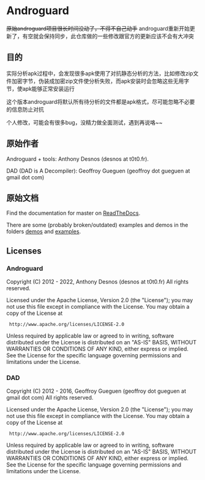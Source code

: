 
# Androguard

~~原始androguard项目很长时间没动了，不得不自己动手~~
androguard重新开始更新了，有空就会保持同步，此仓库做的一些修改跟官方的更新应该不会有大冲突

## 目的

实际分析apk过程中，会发现很多apk使用了对抗静态分析的方法，比如修改zip文件加密字节，伪装成加密zip文件使分析失败，而apk安装时会忽略这些无用字节，使apk能够正常安装运行

这个版本androguard将默认所有待分析的文件都是apk格式，尽可能忽略不必要的信息防止对抗

个人修改，可能会有很多bug，没精力做全面测试，遇到再说咯~~


## 原始作者

Androguard + tools: Anthony Desnos (desnos at t0t0.fr).

DAD (DAD is A Decompiler): Geoffroy Gueguen (geoffroy dot gueguen at gmail dot com)

## 原始文档

Find the documentation for master on [ReadTheDocs](http://androguard.readthedocs.io/en/latest/).

There are some (probably broken/outdated) examples and demos in the folders [demos](https://github.com/androguard/androguard/tree/master/demos) and [examples](https://github.com/androguard/androguard/tree/master/examples).


## Licenses

### Androguard

Copyright (C) 2012 - 2022, Anthony Desnos (desnos at t0t0.fr)
All rights reserved.

Licensed under the Apache License, Version 2.0 (the "License");
you may not use this file except in compliance with the License.
You may obtain a copy of the License at

     http://www.apache.org/licenses/LICENSE-2.0

Unless required by applicable law or agreed to in writing, software
distributed under the License is distributed on an "AS-IS" BASIS,
WITHOUT WARRANTIES OR CONDITIONS OF ANY KIND, either express or implied.
See the License for the specific language governing permissions and
limitations under the License.

### DAD

Copyright (C) 2012 - 2016, Geoffroy Gueguen (geoffroy dot gueguen at gmail dot com)
All rights reserved.

Licensed under the Apache License, Version 2.0 (the "License");
you may not use this file except in compliance with the License.
You may obtain a copy of the License at

     http://www.apache.org/licenses/LICENSE-2.0

Unless required by applicable law or agreed to in writing, software
distributed under the License is distributed on an "AS-IS" BASIS,
WITHOUT WARRANTIES OR CONDITIONS OF ANY KIND, either express or implied.
See the License for the specific language governing permissions and
limitations under the License.
